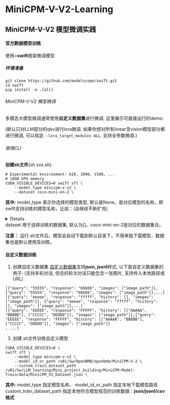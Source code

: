 # MiniCPM-V-V2-Learning
## MiniCPM-V-V2 模型微调实践
#### 官方数据模型训练
使用=**swift**框架微调模型
##### 环境准备
```
git clone https://github.com/modelscope/swift.git
cd swift
pip install -e .[all]
```
###### MiniCPM-V-V2 模型微调
多模态大模型微调通常使用**自定义数据集**进行微调. 这里展示可直接运行的demo:

(默认只对LLM部分的qkv进行lora微调. 如果你想对所有linear含vision模型部分都进行微调, 可以指定`--lora_target_modules ALL`. 支持全参数微调.)

###### 使用CLI 
**创建sh文件**(sh xxx.sh)
```shell
# Experimental environment: A10, 3090, V100, ...
# 10GB GPU memory
CUDA_VISIBLE_DEVICES=0 swift sft \
    --model_type minicpm-v-v2 \
    --dataset coco-mini-en-2 \
```
**其中:** model_type 表示你选择的模型类型, 默认是None。是对应模型的名称，即swift支持训练的模型名称，比如：(会继续不断扩充)
<details>
  ['chinese-alpaca-2-13b-16k', 'chinese-alpaca-2-13b', 'chinese-alpaca-2-7b-64k', 'chinese-alpaca-2-7b-16k', 'chinese-alpaca-2-7b', 'chinese-alpaca-2-1_3b', 'chinese-llama-2-13b-16k', 'chinese-llama-2-13b', 'chinese-llama-2-7b-64k', 'chinese-llama-2-7b-16k', 'chinese-llama-2-7b', 'chinese-llama-2-1_3b', 'c4ai-command-r-plus', 'c4ai-command-r-v01', 'mengzi3-13b-base', 'baichuan-7b', 'baichuan-13b-chat', 'xverse-moe-a4_2b', 'xverse-7b', 'xverse-7b-chat', 'xverse-13b-256k', 'xverse-65b-chat', 'xverse-65b-v2', 'xverse-65b', 'xverse-13b', 'xverse-13b-chat', 'seqgpt-560m', 'bluelm-7b', 'bluelm-7b-32k', 'bluelm-7b-chat', 'bluelm-7b-chat-32k', 'internlm-7b', 'internlm-20b', 'atom-7b-chat', 'atom-7b', 'grok-1', 'mamba-2.8b', 'mamba-1.4b', 'mamba-790m', 'mamba-390m', 'mamba-370m', 'mamba-130m', 'cogagent-18b-instruct', 'cogagent-18b-chat', 'cogvlm-17b-instruct', 'internlm-7b-chat', 'internlm-7b-chat-8k', 'internlm-20b-chat', 'baichuan-13b', 'baichuan2-13b', 'baichuan2-13b-chat', 'baichuan2-7b', 'baichuan2-7b-chat', 'baichuan2-7b-chat-int4', 'baichuan2-13b-chat-int4', 'codegeex2-6b', 'chatglm2-6b', 'chatglm2-6b-32k', 'chatglm3-6b-base', 'chatglm3-6b', 'chatglm3-6b-128k', 'chatglm3-6b-32k', 'codefuse-codegeex2-6b-chat', 'dbrx-instruct', 'dbrx-base', 'mixtral-moe-8x22b-v1', 'mixtral-moe-7b-instruct', 'mixtral-moe-7b', 'mistral-7b-v2', 'mistral-7b', 'mistral-7b-instruct-v2', 'mistral-7b-instruct', 'openbuddy-llama2-13b-chat', 'openbuddy-llama3-8b-chat', 'openbuddy-llama-65b-chat', 'openbuddy-llama2-70b-chat', 'openbuddy-mistral-7b-chat', 'openbuddy-mixtral-moe-7b-chat', 'ziya2-13b', 'ziya2-13b-chat', 'yi-6b', 'yi-9b-200k', 'yi-9b', 'yi-6b-200k', 'yi-34b', 'yi-34b-200k', 'yi-34b-chat-int8', 'yi-34b-chat-awq', 'yi-34b-chat', 'yi-6b-chat-int8', 'yi-6b-chat-awq', 'yi-6b-chat', 'zephyr-7b-beta-chat', 'openbuddy-zephyr-7b-chat', 'sus-34b-chat', 'deepseek-7b', 'deepseek-7b-chat', 'deepseek-67b', 'deepseek-67b-chat', 'openbuddy-deepseek-67b-chat', 'deepseek-coder-33b-instruct', 'deepseek-coder-6_7b-instruct', 'deepseek-coder-1_3b-instruct', 'deepseek-coder-33b', 'deepseek-coder-6_7b', 'deepseek-coder-1_3b', 'qwen1half-moe-a2_7b', 'codeqwen1half-7b', 'qwen1half-72b', 'qwen1half-32b', 'qwen1half-14b', 'qwen1half-7b', 'qwen1half-4b', 'qwen1half-1_8b', 'qwen1half-0_5b', 'deepseek-math-7b', 'deepseek-math-7b-chat', 'deepseek-math-7b-instruct', 'gemma-7b-instruct', 'gemma-2b-instruct', 'gemma-7b', 'gemma-2b', 'wizardlm2-7b-awq', 'wizardlm2-8x22b', 'codeqwen1half-7b-chat', 'qwen1half-moe-a2_7b-chat', 'qwen1half-72b-chat', 'qwen1half-32b-chat', 'qwen1half-14b-chat', 'qwen1half-7b-chat', 'qwen1half-4b-chat', 'qwen1half-1_8b-chat', 'qwen1half-0_5b-chat', 'codeqwen1half-7b-chat-awq', 'qwen1half-72b-chat-awq', 'qwen1half-32b-chat-awq', 'qwen1half-14b-chat-awq', 'qwen1half-7b-chat-awq', 'qwen1half-4b-chat-awq', 'qwen1half-1_8b-chat-awq', 'qwen1half-0_5b-chat-awq', 'qwen1half-moe-a2_7b-chat-int4', 'qwen1half-72b-chat-int8', 'qwen1half-72b-chat-int4', 'qwen1half-32b-chat-int4', 'qwen1half-14b-chat-int8', 'qwen1half-14b-chat-int4', 'qwen1half-7b-chat-int8', 'qwen1half-7b-chat-int4', 'qwen1half-4b-chat-int8', 'qwen1half-4b-chat-int4', 'qwen1half-1_8b-chat-int8', 'qwen1half-1_8b-chat-int4', 'qwen1half-0_5b-chat-int8', 'qwen1half-0_5b-chat-int4', 'internlm2-20b-base', 'internlm2-20b', 'internlm2-7b-base', 'internlm2-7b', 'internlm2-20b-chat', 'internlm2-20b-sft-chat', 'internlm2-7b-chat', 'internlm2-7b-sft-chat', 'internlm2-math-20b-chat', 'internlm2-math-7b-chat', 'internlm2-math-20b', 'internlm2-math-7b', 'internlm2-1_8b-chat', 'internlm2-1_8b-sft-chat', 'internlm2-1_8b', 'internlm-xcomposer2-7b-chat', 'deepseek-vl-1_3b-chat', 'deepseek-vl-7b-chat', 'llama2-70b-chat', 'llama2-13b-chat', 'llama2-7b-chat', 'llama2-70b', 'llama2-13b', 'llama2-7b', 'mixtral-moe-7b-aqlm-2bit-1x16', 'llama2-7b-aqlm-2bit-1x16', 'llama3-8b', 'llama3-8b-instruct', 'llama3-70b', 'llama3-70b-instruct', 'llama3-8b-instruct-int4', 'llama3-8b-instruct-int8', 'llama3-8b-instruct-awq', 'llama3-70b-instruct-int4', 'llama3-70b-instruct-int8', 'llama3-70b-instruct-awq', 'polylm-13b', 'qwen-7b', 'qwen-14b', 'tongyi-finance-14b', 'qwen-72b', 'qwen-1_8b', 'codefuse-qwen-14b-chat', 'modelscope-agent-14b', 'modelscope-agent-7b', 'qwen-7b-chat', 'qwen-14b-chat', 'tongyi-finance-14b-chat', 'qwen-72b-chat', 'qwen-1_8b-chat', 'qwen-vl', 'qwen-vl-chat', 'qwen-audio', 'qwen-audio-chat', 'qwen-7b-chat-int4', 'qwen-14b-chat-int4', 'qwen-7b-chat-int8', 'qwen-14b-chat-int8', 'qwen-vl-chat-int4', 'tongyi-finance-14b-chat-int4', 'qwen-72b-chat-int4', 'qwen-72b-chat-int8', 'qwen-1_8b-chat-int4', 'qwen-1_8b-chat-int8', 'skywork-13b', 'skywork-13b-chat', 'codefuse-codellama-34b-chat', 'telechat-12b', 'phi2-3b', 'telechat-7b', 'minicpm-moe-8x2b', 'deepseek-moe-16b', 'deepseek-moe-16b-chat', 'yuan2-2b-janus-instruct', 'yuan2-102b-instruct', 'yuan2-51b-instruct', 'yuan2-2b-instruct', 'orion-14b-chat', 'orion-14b', 'yi-vl-6b-chat', 'yi-vl-34b-chat', 'minicpm-2b-128k', 'minicpm-1b-sft-chat', 'minicpm-2b-chat', 'minicpm-2b-sft-chat', 'minicpm-v-v2', 'minicpm-v-3b-chat', 'llava1d6-mistral-7b-instruct', 'llava1d6-yi-34b-instruct', 'mplug-owl2d1-chat', 'mplug-owl2-chat']
</details>
dataset 用于选择训练的数据集, 默认为[]。coco-mini-en-2是对应的数据集合。

**注意：** 运行.sh文件后，模型会自动下载到默认目录下，不用单独下载模型，数据集也是默认使用及训练。

#### 自定义数据训练
1. 创建自定义数据集
   [自定义数据集]([../LLM/自定义与拓展.md](https://github.com/modelscope/swift/blob/main/docs/source/LLM/%E8%87%AA%E5%AE%9A%E4%B9%89%E4%B8%8E%E6%8B%93%E5%B1%95.md#-%E6%8E%A8%E8%8D%90%E5%91%BD%E4%BB%A4%E8%A1%8C%E5%8F%82%E6%95%B0%E7%9A%84%E5%BD%A2%E5%BC%8F)#-推荐命令行参数的形式)支持**json, jsonl**样式, 以下是自定义数据集的例子:
(支持多轮对话, 但总的轮次对话只能包含一张图片, 支持传入本地路径或URL)
```jsonl
[{"query": "55555", "response": "66666", "images": ["image_path"]}, {"query": "55555", "response": "66666", "images": ["image_path"]},...]
[{"query": "eeeee", "response": "fffff", "history": [], "images": ["image_path"]}, {"query": "eeeee", "response": "fffff", "history": [], "images": ["image_path"]},...]
[{"query": "EEEEE", "response": "FFFFF", "history": [["AAAAA", "BBBBB"], ["CCCCC", "DDDDD"]], "images": ["image_path"]},{"query": "EEEEE", "response": "FFFFF", "history": [["AAAAA", "BBBBB"], ["CCCCC", "DDDDD"]], "images": ["image_path"]}
, ...]
```
3. 创建.sh文件训练自定义模型
``` .sh命令
CUDA_VISIBLE_DEVICES=0 \
swift sft \
    --model_type minicpm-v-v2 \
    --model_id_or_path /u01/Sw/OpenBMB/openbmb/MiniCPM-V-2 \
    --custom_train_dataset_path /u01/Sw/LLM_learning/Mini_project_building/MiniCPM-Model-Train/data/MiniCPM_V2_Dataset.json \
```
**其中:** 
    model_type 指定模型名称，
    model_id_or_path 指定本地下载模型路径
    custom_train_dataset_path 指定本地符合模型规范的训练数据：**json/jsonl/csv 格式**
    
   

